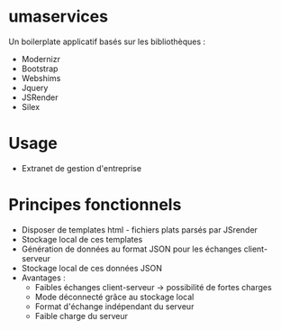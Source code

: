 umaservices
===========

Un boilerplate applicatif  basés sur les bibliothèques :
 - Modernizr
 - Bootstrap
 - Webshims
 - Jquery
 - JSRender
 - Silex
 
Usage 
=======
  - Extranet de gestion d'entreprise
 
Principes fonctionnels 
=======
  - Disposer de templates html - fichiers plats parsés par JSrender
  - Stockage local de ces templates
  - Génération de données au format JSON pour les échanges client-serveur
  - Stockage local de ces données JSON
  - Avantages : 
      - Faibles échanges client-serveur -> possibilité de fortes charges
      - Mode déconnecté grâce au stockage local
      - Format d'échange indépendant du serveur
      - Faible charge du serveur
 
